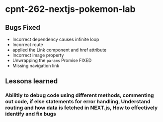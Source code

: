 # cpnt-262-nextjs-pokemon-lab


## Bugs Fixed

- Incorrect dependency causes infinite loop
- Incorrect route
- applied the Link component and href attribute
- Incorrect image property 
- Unwrapping the `params` Promise FIXED
- Missing navigation link

## Lessons learned

### Abilitiy to debug code using different methods, commenting out code, if else statements for error handling, Understand routing and how data is fetched in NEXT.js, How to effectively identify and fix bugs
